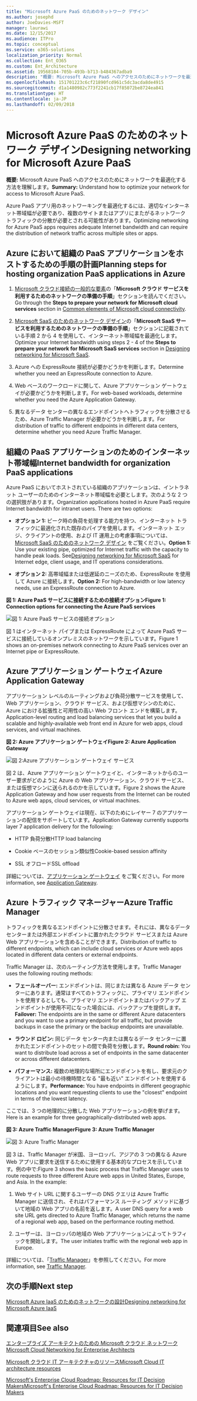 ```yaml
---
title: "Microsoft Azure PaaS のためのネットワーク デザイン"
ms.author: josephd
author: JoeDavies-MSFT
manager: laurawi
ms.date: 12/15/2017
ms.audience: ITPro
ms.topic: conceptual
ms.service: o365-solutions
localization_priority: Normal
ms.collection: Ent_O365
ms.custom: Ent_Architecture
ms.assetid: 19568184-705b-493b-b713-b484367adba9
description: "概要: Microsoft Azure PaaS へのアクセスのためにネットワークを最適化する方法を理解します。"
ms.openlocfilehash: 151701223c6cf21890fcd961c5dc3acda8de4915
ms.sourcegitcommit: d1a1480982c773f2241cb17f85072be8724ea841
ms.translationtype: HT
ms.contentlocale: ja-JP
ms.lasthandoff: 02/09/2018
---
```

# <a name="designing-networking-for-microsoft-azure-paas"></a><span data-ttu-id="f7406-103">Microsoft Azure PaaS のためのネットワーク デザイン</span><span class="sxs-lookup"><span data-stu-id="f7406-103">Designing networking for Microsoft Azure PaaS</span></span>

 <span data-ttu-id="f7406-104">**概要:** Microsoft Azure PaaS へのアクセスのためにネットワークを最適化する方法を理解します。</span><span class="sxs-lookup"><span data-stu-id="f7406-104">**Summary:** Understand how to optimize your network for access to Microsoft Azure PaaS.</span></span>
  
<span data-ttu-id="f7406-105">Azure PaaS アプリ用のネットワーキングを最適化するには、適切なインターネット帯域幅が必要であり、複数のサイトまたはアプリにまたがるネットワーク トラフィックの分散が必要とされる可能性があります。</span><span class="sxs-lookup"><span data-stu-id="f7406-105">Optimizing networking for Azure PaaS apps requires adequate Internet bandwidth and can require the distribution of network traffic across multiple sites or apps.</span></span>
  
## <a name="planning-steps-for-hosting-organization-paas-applications-in-azure"></a><span data-ttu-id="f7406-106">Azure において組織の PaaS アプリケーションをホストするための手順の計画</span><span class="sxs-lookup"><span data-stu-id="f7406-106">Planning steps for hosting organization PaaS applications in Azure</span></span>

1. <span data-ttu-id="f7406-107">[Microsoft クラウド接続の一般的な要素](common-elements-of-microsoft-cloud-connectivity.md)の「**Microsoft クラウド サービスを利用するためのネットワークの準備の手順**」セクションを読んでください。</span><span class="sxs-lookup"><span data-stu-id="f7406-107">Go through the **Steps to prepare your network for Microsoft cloud services** section in [Common elements of Microsoft cloud connectivity](common-elements-of-microsoft-cloud-connectivity.md).</span></span>
    
2. <span data-ttu-id="f7406-108">[Microsoft SaaS のためのネットワーク デザイン](designing-networking-for-microsoft-saas.md)の「**Microsoft SaaS サービスを利用するためのネットワークの準備の手順**」セクションに記載されている手順 2 から 4 を使用して、インターネット帯域幅を最適化します。</span><span class="sxs-lookup"><span data-stu-id="f7406-108">Optimize your Internet bandwidth using steps 2 - 4 of the **Steps to prepare your network for Microsoft SaaS services** section in [Designing networking for Microsoft SaaS](designing-networking-for-microsoft-saas.md).</span></span>
    
3. <span data-ttu-id="f7406-109">Azure への ExpressRoute 接続が必要かどうかを判断します。</span><span class="sxs-lookup"><span data-stu-id="f7406-109">Determine whether you need an ExpressRoute connection to Azure.</span></span>
    
4. <span data-ttu-id="f7406-110">Web ベースのワークロードに関して、Azure アプリケーション ゲートウェイが必要かどうかを判断します。</span><span class="sxs-lookup"><span data-stu-id="f7406-110">For web-based workloads, determine whether you need the Azure Application Gateway.</span></span>
    
5. <span data-ttu-id="f7406-111">異なるデータ センターの異なるエンドポイントへトラフィックを分散させるため、Azure Traffic Manager が必要かどうかを判断します。</span><span class="sxs-lookup"><span data-stu-id="f7406-111">For distribution of traffic to different endpoints in different data centers, determine whether you need Azure Traffic Manager.</span></span>
    
## <a name="internet-bandwidth-for-organization-paas-applications"></a><span data-ttu-id="f7406-112">組織の PaaS アプリケーションのためのインターネット帯域幅</span><span class="sxs-lookup"><span data-stu-id="f7406-112">Internet bandwidth for organization PaaS applications</span></span>

<span data-ttu-id="f7406-p101">Azure PaaS においてホストされている組織のアプリケーションは、イントラネット ユーザーのためのインターネット帯域幅を必要とします。次のような 2 つの選択肢があります。</span><span class="sxs-lookup"><span data-stu-id="f7406-p101">Organization applications hosted in Azure PaaS require Internet bandwidth for intranet users. There are two options:</span></span>
  
- <span data-ttu-id="f7406-p102">**オプション 1:** ピーク時の負荷を処理する能力を持つ、インターネット トラフィックに最適化された既存のパイプを使用します。インターネット エッジ、クライアントの使用、および IT 運用上の考慮事項については、[Microsoft SaaS のためのネットワーク デザイン](designing-networking-for-microsoft-saas.md) をご覧ください。</span><span class="sxs-lookup"><span data-stu-id="f7406-p102">**Option 1:** Use your existing pipe, optimized for Internet traffic with the capacity to handle peak loads. See[Designing networking for Microsoft SaaS](designing-networking-for-microsoft-saas.md) for Internet edge, client usage, and IT operations considerations.</span></span>
    
- <span data-ttu-id="f7406-117">**オプション 2:** 高帯域幅または低遅延のニーズのため、ExpressRoute を使用して Azure に接続します。</span><span class="sxs-lookup"><span data-stu-id="f7406-117">**Option 2:** For high-bandwidth or low latency needs, use an ExpressRoute connection to Azure.</span></span>
    
<span data-ttu-id="f7406-118">**図 1: Azure PaaS サービスに接続するための接続オプション**</span><span class="sxs-lookup"><span data-stu-id="f7406-118">**Figure 1: Connection options for connecting the Azure PaaS services**</span></span>

![図 1: Azure PaaS サービスの接続オプション](images/Network_Poster/PaaS1.png)
  
<span data-ttu-id="f7406-120">図 1 はインターネット パイプまたは ExpressRoute によって Azure PaaS サービスに接続しているオンプレミスのネットワークを示しています。</span><span class="sxs-lookup"><span data-stu-id="f7406-120">Figure 1 shows an on-premises network connecting to Azure PaaS services over an Internet pipe or ExpressRoute.</span></span>
  
## <a name="azure-application-gateway"></a><span data-ttu-id="f7406-121">Azure アプリケーション ゲートウェイ</span><span class="sxs-lookup"><span data-stu-id="f7406-121">Azure Application Gateway</span></span>

<span data-ttu-id="f7406-122">アプリケーション レベルのルーティングおよび負荷分散サービスを使用して、Web アプリケーション、クラウド サービス、および仮想マシンのために、Azure における拡張性と可用性の高い Web フロント エンドを構築します。</span><span class="sxs-lookup"><span data-stu-id="f7406-122">Application-level routing and load balancing services that let you build a scalable and highly-available web front end in Azure for web apps, cloud services, and virtual machines.</span></span> 
  
<span data-ttu-id="f7406-123">**図 2: Azure アプリケーション ゲートウェイ**</span><span class="sxs-lookup"><span data-stu-id="f7406-123">**Figure 2: Azure Application Gateway**</span></span>

![図 2:Azure アプリケーション ゲートウェイ サービス](images/Network_Poster/PaaS2.png)
  
<span data-ttu-id="f7406-125">図 2 は、Azure アプリケーション ゲートウェイと、インターネットからのユーザー要求がどのように Azure の Web アプリケーション、クラウド サービス、または仮想マシンに送られるのかを示しています。</span><span class="sxs-lookup"><span data-stu-id="f7406-125">Figure 2 shows the Azure Application Gateway and how user requests from the Internet can be routed to Azure web apps, cloud services, or virtual machines.</span></span>
  
<span data-ttu-id="f7406-126">アプリケーション ゲートウェイは現在、以下のためにレイヤー 7 のアプリケーションの配信をサポートしています。</span><span class="sxs-lookup"><span data-stu-id="f7406-126">Application Gateway currently supports layer 7 application delivery for the following:</span></span>
  
- <span data-ttu-id="f7406-127">HTTP 負荷分散</span><span class="sxs-lookup"><span data-stu-id="f7406-127">HTTP load balancing</span></span>
    
- <span data-ttu-id="f7406-128">Cookie ベースのセッション類似性</span><span class="sxs-lookup"><span data-stu-id="f7406-128">Cookie-based session affinity</span></span>
    
- <span data-ttu-id="f7406-129">SSL オフロード</span><span class="sxs-lookup"><span data-stu-id="f7406-129">SSL offload</span></span>
    
<span data-ttu-id="f7406-130">詳細については、[アプリケーション ゲートウェイ](https://docs.microsoft.com/azure/application-gateway/application-gateway-introduction) をご覧ください。</span><span class="sxs-lookup"><span data-stu-id="f7406-130">For more information, see [Application Gateway](https://docs.microsoft.com/azure/application-gateway/application-gateway-introduction).</span></span>
  
## <a name="azure-traffic-manager"></a><span data-ttu-id="f7406-131">Azure トラフィック マネージャー</span><span class="sxs-lookup"><span data-stu-id="f7406-131">Azure Traffic Manager</span></span>

<span data-ttu-id="f7406-132">トラフィックを異なるエンドポイントに分散させます。それには、異なるデータ センターまたは外部エンドポイントに置かれたクラウド サービスまたは Azure Web アプリケーションを含めることができます。</span><span class="sxs-lookup"><span data-stu-id="f7406-132">Distribution of traffic to different endpoints, which can include cloud services or Azure web apps located in different data centers or external endpoints.</span></span>
  
<span data-ttu-id="f7406-133">Traffic Manager は、次のルーティング方法を使用します。</span><span class="sxs-lookup"><span data-stu-id="f7406-133">Traffic Manager uses the following routing methods:</span></span>
  
- <span data-ttu-id="f7406-134">**フェールオーバー:** エンドポイントは、同じまたは異なる Azure データ センターにあります。通常はすべてのトラフィックに、プライマリ エンドポイントを使用するとしても、プライマリ エンドポイントまたはバックアップ エンドポイントが使用不可になった場合には、バックアップを提供します。</span><span class="sxs-lookup"><span data-stu-id="f7406-134">**Failover:** The endpoints are in the same or different Azure datacenters and you want to use a primary endpoint for all traffic, but provide backups in case the primary or the backup endpoints are unavailable.</span></span>
    
- <span data-ttu-id="f7406-135">**ラウンド ロビン:** 同じデータ センター内または異なるデータ センターに置かれたエンドポイントのセットの間で負荷を分散します。</span><span class="sxs-lookup"><span data-stu-id="f7406-135">**Round robin:** You want to distribute load across a set of endpoints in the same datacenter or across different datacenters.</span></span>
    
- <span data-ttu-id="f7406-136">**パフォーマンス:** 複数の地理的な場所にエンドポイントを有し、要求元のクライアントは最小の待機時間となる "最も近い" エンドポイントを使用するようにします。</span><span class="sxs-lookup"><span data-stu-id="f7406-136">**Performance:** You have endpoints in different geographic locations and you want requesting clients to use the "closest" endpoint in terms of the lowest latency.</span></span>
    
<span data-ttu-id="f7406-137">ここでは、3 つの地理的に分散した Web アプリケーションの例を挙げます。</span><span class="sxs-lookup"><span data-stu-id="f7406-137">Here is an example for three geographically-distributed web apps.</span></span>
  
<span data-ttu-id="f7406-138">**図 3: Azure Traffic Manager**</span><span class="sxs-lookup"><span data-stu-id="f7406-138">**Figure 3: Azure Traffic Manager**</span></span>

![図 3: Azure Traffic Manager](images/Network_Poster/PaaS3.png)
  
<span data-ttu-id="f7406-p103">図 3 は、Traffic Manager が米国、ヨーロッパ、アジアの 3 つの異なる Azure Web アプリに要求を送信するために使用する基本的なプロセスを示しています。例の中で:</span><span class="sxs-lookup"><span data-stu-id="f7406-p103">Figure 3 shows the basic process that Traffic Manager uses to route requests to three different Azure web apps in United States, Europe, and Asia. In the example:</span></span>
  
1. <span data-ttu-id="f7406-142">Web サイト URL に関するユーザーの DNS クエリは Azure Traffic Manager に送信され、それはパフォーマンス ルーティング メソッドに基づいて地域の Web アプリの名前を返します。</span><span class="sxs-lookup"><span data-stu-id="f7406-142">A user DNS query for a web site URL gets directed to Azure Traffic Manager, which returns the name of a regional web app, based on the performance routing method.</span></span>
    
2. <span data-ttu-id="f7406-143">ユーザーは、ヨーロッパの地域の Web アプリケーションによってトラフィックを開始します。</span><span class="sxs-lookup"><span data-stu-id="f7406-143">The user initiates traffic with the regional web app in Europe.</span></span>
    
<span data-ttu-id="f7406-144">詳細については、「[Traffic Manager](https://docs.microsoft.com/azure/traffic-manager/traffic-manager-overview)」を参照してください。</span><span class="sxs-lookup"><span data-stu-id="f7406-144">For more information, see [Traffic Manager](https://docs.microsoft.com/azure/traffic-manager/traffic-manager-overview).</span></span>

## <a name="next-step"></a><span data-ttu-id="f7406-145">次の手順</span><span class="sxs-lookup"><span data-stu-id="f7406-145">Next step</span></span>

[<span data-ttu-id="f7406-146">Microsoft Azure IaaS のためのネットワークの設計</span><span class="sxs-lookup"><span data-stu-id="f7406-146">Designing networking for Microsoft Azure IaaS</span></span>](designing-networking-for-microsoft-azure-iaas.md)
 
## <a name="see-also"></a><span data-ttu-id="f7406-147">関連項目</span><span class="sxs-lookup"><span data-stu-id="f7406-147">See also</span></span>

[<span data-ttu-id="f7406-148">エンタープライズ アーキテクトのための Microsoft クラウド ネットワーク</span><span class="sxs-lookup"><span data-stu-id="f7406-148">Microsoft Cloud Networking for Enterprise Architects</span></span>](microsoft-cloud-networking-for-enterprise-architects.md)
  
[<span data-ttu-id="f7406-149">Microsoft クラウド IT アーキテクチャのリソース</span><span class="sxs-lookup"><span data-stu-id="f7406-149">Microsoft Cloud IT architecture resources</span></span>](microsoft-cloud-it-architecture-resources.md)

[<span data-ttu-id="f7406-150">Microsoft's Enterprise Cloud Roadmap: Resources for IT Decision Makers</span><span class="sxs-lookup"><span data-stu-id="f7406-150">Microsoft's Enterprise Cloud Roadmap: Resources for IT Decision Makers</span></span>](https://sway.com/FJ2xsyWtkJc2taRD)



